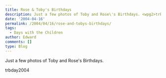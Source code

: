 ```yaml
---
title: Rose & Toby's Birthdays
description: Just a few photos of Toby and Rose\'s Birthdays. <wpg2>trbday2004</wpg2>...
date: '2004-04-16'
permalink: /2004/04/16/rose-and-tobys-birthdays/
tags:
  - Days with the Children
author: Edward
comments: []
type: Blog
---
```


Just a few photos of Toby and Rose\'s Birthdays.

<wpg2>trbday2004</wpg2>

